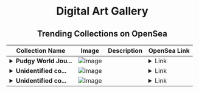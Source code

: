 <div align="center">

# Digital Art Gallery

## Trending Collections on OpenSea

| Collection Name                       | Image                                                                                     | Description                       | OpenSea Link                                                                                          |
|---------------------------------------|-------------------------------------------------------------------------------------------|-----------------------------------|--------------------------------------------------------------------------------------------------------|
| **<details><summary>Pudgy World Jou...</summary>Pudgy World Journey</details>** | ![Image](https://i.seadn.io/s/raw/files/b599dc27edeac671fb28a0da4c4e5f4e.jpg?w=500&auto=format?w=200&auto=format) |  | <details><summary>Link</summary>[Pudgy World Journey](https://opensea.io/collection/pudgy-world-journey-3)</details> |
| **<details><summary>Unidentified co...</summary>Unidentified contract 3474ebc5-e345-4dff-916d-778138510bd1</details>** | ![Image](https://i.seadn.io/s/raw/files/cf57d187551dd413e4295042fa0b97b2.jpg?w=500&auto=format?w=200&auto=format) |  | <details><summary>Link</summary>[Unidentified contract 3474ebc5-e345-4dff-916d-778138510bd1](https://opensea.io/collection/unidentified-contract-3474ebc5-e345-4dff-916d-7781)</details> |
| **<details><summary>Unidentified co...</summary>Unidentified contract 92d755b0-716a-4c03-b061-296298a75c1c</details>** | ![Image](https://i.seadn.io/s/raw/files/a837708742ad8afcb35eb60ba787976d.jpg?w=500&auto=format?w=200&auto=format) |  | <details><summary>Link</summary>[Unidentified contract 92d755b0-716a-4c03-b061-296298a75c1c](https://opensea.io/collection/unidentified-contract-92d755b0-716a-4c03-b061-2962)</details> |

</div>